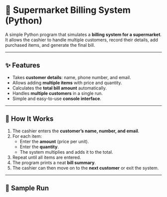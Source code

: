 # 🛒 Supermarket Billing System (Python)

A simple Python program that simulates a **billing system for a supermarket**.  
It allows the cashier to handle multiple customers, record their details, add purchased items, and generate the final bill.

---

## ✨ Features
- Takes **customer details**: name, phone number, and email.  
- Allows adding **multiple items** with price and quantity.  
- Calculates the **total bill amount** automatically.  
- Handles **multiple customers** in a single run.  
- Simple and easy-to-use **console interface**.  

---

## 🚀 How It Works
1. The cashier enters the **customer’s name, number, and email**.  
2. For each item:
   - Enter the **amount** (price per unit).  
   - Enter the **quantity**.  
   - The system multiplies and adds it to the total.  
3. Repeat until all items are entered.  
4. The program prints a neat **bill summary**.  
5. The cashier can then move on to the **next customer** or exit the system.  

---

## 📌 Sample Run

